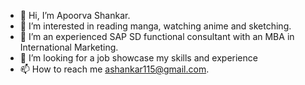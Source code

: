- 👋 Hi, I’m Apoorva Shankar.
- 👀 I’m interested in reading manga, watching anime and sketching.
- 🌱 I’m an experienced SAP SD functional consultant with an MBA in International Marketing.
- 💞️ I’m looking for a job showcase my skills and experience
- 📫 How to reach me ashankar115@gmail.com.

<!---
AShankar115/AShankar115 is a ✨ special ✨ repository because its `README.md` (this file) appears on your GitHub profile.
You can click the Preview link to take a look at your changes.
--->
